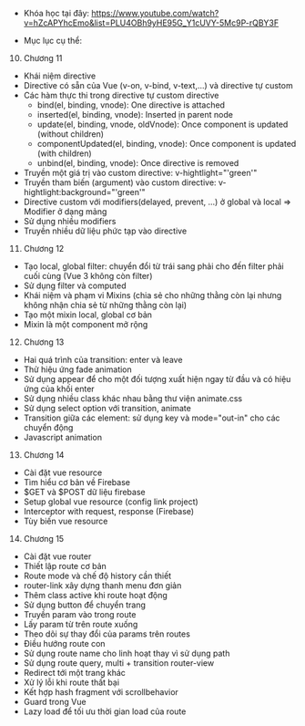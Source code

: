 * Khóa học tại đây: https://www.youtube.com/watch?v=hZcAPYhcEmo&list=PLU4OBh9yHE95G_Y1cUVY-5Mc9P-rQBY3F

* Mục lục cụ thể:

10. Chương 11
- Khái niệm directive
- Directive có sẵn của Vue (v-on, v-bind, v-text,...) và directive tự custom
- Các hàm thực thi trong directive tự custom directive
  + bind(el, binding, vnode): One directive is attached
  + inserted(el, binding, vnode): Inserted ịn parent node
  + update(el, binding, vnode, oldVnode): Once component is updated (without children)
  + componentUpdated(el, binding, vnode): Once component is updated (with children)
  + unbind(el, binding, vnode): Once directive is removed
- Truyền một giá trị vào custom directive: v-hightlight="'green'"
- Truyền tham biến (argument) vào custom directive: v-hightlight:background="'green'"
- Directive custom với modifiers(delayed, prevent, ...) ở global và local => Modifier ở dạng mảng
- Sử dụng nhiều modifiers
- Truyền nhiều dữ liệu phức tạp vào directive
11. Chương 12
- Tạo local, global filter: chuyển đổi từ trái sang phải cho đến filter phải cuối cùng (Vue 3 không còn filter)
- Sử dụng filter và computed
- Khái niệm và phạm vi Mixins (chia sẻ cho những thằng còn lại nhưng không nhận chia sẻ từ những thằng còn lại)
- Tạo một mixin local, global cơ bản
- Mixin là một component mở rộng
12. Chương 13
- Hai quá trình của transition: enter và leave
- Thử hiệu ứng fade animation
- Sử dụng appear để cho một đối tượng xuất hiện ngay từ đầu và có hiệu ứng của khối enter
- Sử dụng nhiều class khác nhau bằng thư viện animate.css
- Sử dụng select option với transition, animate
- Transition giữa các element: sử dụng key và mode="out-in" cho các chuyển động
- Javascript animation
13. Chương 14
- Cài đặt vue resource
- Tìm hiểu cơ bản về Firebase
- $GET và $POST dữ liệu firebase
- Setup global vue resource (config link project)
- Interceptor with request, response (Firebase)
- Tùy biến vue resource
14. Chương 15
- Cài đặt vue router  
- Thiết lập route cơ bản
- Route mode và chế độ history cần thiết
- router-link xây dựng thanh menu đơn giản
- Thêm class active khi route hoạt động
- Sử dụng button để chuyển trang
- Truyền param vào trong route
- Lấy param từ trên route xuống
- Theo dõi sự thay đổi của params trên routes
- Điều hướng route con
- Sử dụng route name cho linh hoạt thay vì sử dụng path
- Sử dụng route query, multi + transition router-view
- Redirect tới một trang khác
- Xử lý lỗi khi route thất bại
- Kết hợp hash fragment với scrollbehavior
- Guard trong Vue
- Lazy load để tối ưu thời gian load của route
